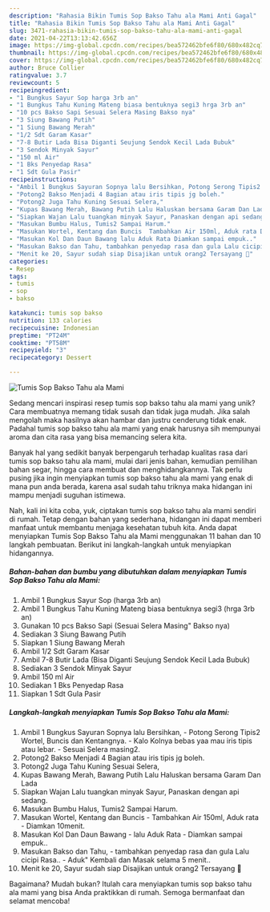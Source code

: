 ```yaml
---
description: "Rahasia Bikin Tumis Sop Bakso Tahu ala Mami Anti Gagal"
title: "Rahasia Bikin Tumis Sop Bakso Tahu ala Mami Anti Gagal"
slug: 3471-rahasia-bikin-tumis-sop-bakso-tahu-ala-mami-anti-gagal
date: 2021-04-22T13:13:42.656Z
image: https://img-global.cpcdn.com/recipes/bea572462bfe6f80/680x482cq70/tumis-sop-bakso-tahu-ala-mami-foto-resep-utama.jpg
thumbnail: https://img-global.cpcdn.com/recipes/bea572462bfe6f80/680x482cq70/tumis-sop-bakso-tahu-ala-mami-foto-resep-utama.jpg
cover: https://img-global.cpcdn.com/recipes/bea572462bfe6f80/680x482cq70/tumis-sop-bakso-tahu-ala-mami-foto-resep-utama.jpg
author: Bruce Collier
ratingvalue: 3.7
reviewcount: 5
recipeingredient:
- "1 Bungkus Sayur Sop harga 3rb an"
- "1 Bungkus Tahu Kuning Mateng biasa bentuknya segi3 hrga 3rb an"
- "10 pcs Bakso Sapi Sesuai Selera Masing Bakso nya"
- "3 Siung Bawang Putih"
- "1 Siung Bawang Merah"
- "1/2 Sdt Garam Kasar"
- "7-8 Butir Lada Bisa Diganti Seujung Sendok Kecil Lada Bubuk"
- "3 Sendok Minyak Sayur"
- "150 ml Air"
- "1 Bks Penyedap Rasa"
- "1 Sdt Gula Pasir"
recipeinstructions:
- "Ambil 1 Bungkus Sayuran Sopnya lalu Bersihkan, Potong Serong Tipis2 Wortel, Buncis dan Kentangnya. Kalo Kolnya bebas yaa mau iris tipis atau lebar. Sesuai Selera masing2."
- "Potong2 Bakso Menjadi 4 Bagian atau iris tipis jg boleh."
- "Potong2 Juga Tahu Kuning Sesuai Selera,"
- "Kupas Bawang Merah, Bawang Putih Lalu Haluskan bersama Garam Dan Lada"
- "Siapkan Wajan Lalu tuangkan minyak Sayur, Panaskan dengan api sedang."
- "Masukan Bumbu Halus, Tumis2 Sampai Harum."
- "Masukan Wortel, Kentang dan Buncis  Tambahkan Air 150ml, Aduk rata Diamkan 10menit."
- "Masukan Kol Dan Daun Bawang lalu Aduk Rata Diamkan sampai empuk.."
- "Masukan Bakso dan Tahu, tambahkan penyedap rasa dan gula Lalu cicipi Rasa.. Aduk&#34; Kembali dan Masak selama 5 menit.."
- "Menit ke 20, Sayur sudah siap Disajikan untuk orang2 Tersayang 🥰"
categories:
- Resep
tags:
- tumis
- sop
- bakso

katakunci: tumis sop bakso 
nutrition: 133 calories
recipecuisine: Indonesian
preptime: "PT24M"
cooktime: "PT58M"
recipeyield: "3"
recipecategory: Dessert

---
```



![Tumis Sop Bakso Tahu ala Mami](https://img-global.cpcdn.com/recipes/bea572462bfe6f80/680x482cq70/tumis-sop-bakso-tahu-ala-mami-foto-resep-utama.jpg)

Sedang mencari inspirasi resep tumis sop bakso tahu ala mami yang unik? Cara membuatnya memang tidak susah dan tidak juga mudah. Jika salah mengolah maka hasilnya akan hambar dan justru cenderung tidak enak. Padahal tumis sop bakso tahu ala mami yang enak harusnya sih mempunyai aroma dan cita rasa yang bisa memancing selera kita.

Banyak hal yang sedikit banyak berpengaruh terhadap kualitas rasa dari tumis sop bakso tahu ala mami, mulai dari jenis bahan, kemudian pemilihan bahan segar, hingga cara membuat dan menghidangkannya. Tak perlu pusing jika ingin menyiapkan tumis sop bakso tahu ala mami yang enak di mana pun anda berada, karena asal sudah tahu triknya maka hidangan ini mampu menjadi suguhan istimewa.




Nah, kali ini kita coba, yuk, ciptakan tumis sop bakso tahu ala mami sendiri di rumah. Tetap dengan bahan yang sederhana, hidangan ini dapat memberi manfaat untuk membantu menjaga kesehatan tubuh kita. Anda dapat menyiapkan Tumis Sop Bakso Tahu ala Mami menggunakan 11 bahan dan 10 langkah pembuatan. Berikut ini langkah-langkah untuk menyiapkan hidangannya.

<!--inarticleads1-->

##### Bahan-bahan dan bumbu yang dibutuhkan dalam menyiapkan Tumis Sop Bakso Tahu ala Mami:

1. Ambil 1 Bungkus Sayur Sop (harga 3rb an)
1. Ambil 1 Bungkus Tahu Kuning Mateng biasa bentuknya segi3 (hrga 3rb an)
1. Gunakan 10 pcs Bakso Sapi (Sesuai Selera Masing&#34; Bakso nya)
1. Sediakan 3 Siung Bawang Putih
1. Siapkan 1 Siung Bawang Merah
1. Ambil 1/2 Sdt Garam Kasar
1. Ambil 7-8 Butir Lada (Bisa Diganti Seujung Sendok Kecil Lada Bubuk)
1. Sediakan 3 Sendok Minyak Sayur
1. Ambil 150 ml Air
1. Sediakan 1 Bks Penyedap Rasa
1. Siapkan 1 Sdt Gula Pasir




<!--inarticleads2-->

##### Langkah-langkah menyiapkan Tumis Sop Bakso Tahu ala Mami:

1. Ambil 1 Bungkus Sayuran Sopnya lalu Bersihkan, - Potong Serong Tipis2 Wortel, Buncis dan Kentangnya. - Kalo Kolnya bebas yaa mau iris tipis atau lebar. - Sesuai Selera masing2.
1. Potong2 Bakso Menjadi 4 Bagian atau iris tipis jg boleh.
1. Potong2 Juga Tahu Kuning Sesuai Selera,
1. Kupas Bawang Merah, Bawang Putih Lalu Haluskan bersama Garam Dan Lada
1. Siapkan Wajan Lalu tuangkan minyak Sayur, Panaskan dengan api sedang.
1. Masukan Bumbu Halus, Tumis2 Sampai Harum.
1. Masukan Wortel, Kentang dan Buncis  - Tambahkan Air 150ml, Aduk rata - Diamkan 10menit.
1. Masukan Kol Dan Daun Bawang - lalu Aduk Rata - Diamkan sampai empuk..
1. Masukan Bakso dan Tahu, - tambahkan penyedap rasa dan gula Lalu cicipi Rasa.. - Aduk&#34; Kembali dan Masak selama 5 menit..
1. Menit ke 20, Sayur sudah siap Disajikan untuk orang2 Tersayang 🥰




Bagaimana? Mudah bukan? Itulah cara menyiapkan tumis sop bakso tahu ala mami yang bisa Anda praktikkan di rumah. Semoga bermanfaat dan selamat mencoba!
